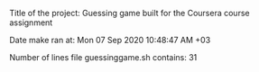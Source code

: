 Title of the project: Guessing game built for the Coursera course assignment

Date make ran at:
Mon 07 Sep 2020 10:48:47 AM +03

Number of lines file guessinggame.sh contains:
31
